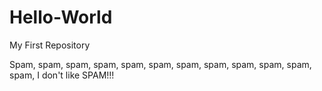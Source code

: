 # Hello-World
My First Repository

Spam, spam, spam, spam, spam, spam, spam, spam, spam, spam, spam, spam, I don't like SPAM!!!
